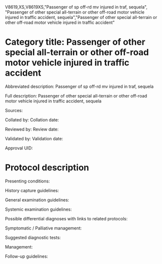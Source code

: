 V8619,XS,V8619XS,"Passenger of sp off-rd mv injured in traf, sequela", "Passenger of other special all-terrain or other off-road motor vehicle injured in traffic accident, sequela","Passenger of other special all-terrain or other off-road motor vehicle injured in traffic accident"
# Category title: Passenger of other special all-terrain or other off-road motor vehicle injured in traffic accident

Abbreviated description: Passenger of sp off-rd mv injured in traf, sequela

Full description: Passenger of other special all-terrain or other off-road motor vehicle injured in traffic accident, sequela

Sources:

Collated by:
Collation date:

Reviewed by:
Review date:

Validated by:
Validation date:

Approval UID:

# Protocol description

Presenting conditions:

History capture guidelines:

General examination guidelines:

Systemic examination guidelines:

Possible differential diagnoses with links to related protocols:

Symptomatic / Palliative management:

Suggested diagnostic tests:

Management:

Follow-up guidelines:
